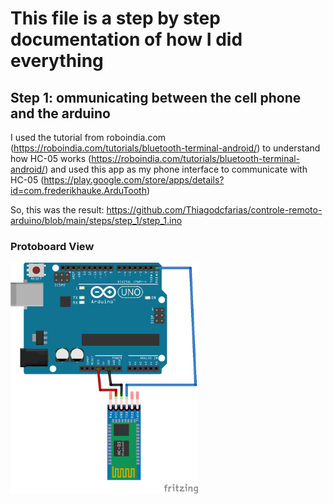 # This file is a step by step documentation of how I did everything

## Step 1: ommunicating between the cell phone and the arduino

I used the tutorial from roboindia.com (https://roboindia.com/tutorials/bluetooth-terminal-android/)
to understand how HC-05 works (https://roboindia.com/tutorials/bluetooth-terminal-android/) and used this app as my phone interface to communicate with HC-05 (https://play.google.com/store/apps/details?id=com.frederikhauke.ArduTooth)

So, this was the result: https://github.com/Thiagodcfarias/controle-remoto-arduino/blob/main/steps/step_1/step_1.ino

### Protoboard View
<img src="https://github.com/Thiagodcfarias/controle-remoto-arduino/blob/main/steps/step_1/step_1.png" width="300">


